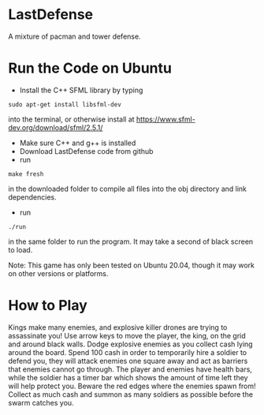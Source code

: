 # LastDefense
A mixture of pacman and tower defense.

# Run the Code on Ubuntu
- Install the C++ SFML library by typing
```
sudo apt-get install libsfml-dev
```
into the terminal, or otherwise install at https://www.sfml-dev.org/download/sfml/2.5.1/
- Make sure C++ and g++ is installed
- Download LastDefense code from github
- run
```
make fresh
```
in the downloaded folder to compile all files into the obj directory and link dependencies.
- run
```
./run
```
in the same folder to run the program. It may take a second of black screen to load.

Note: This game has only been tested on Ubuntu 20.04, though it may work on other versions or platforms.

# How to Play
Kings make many enemies, and explosive killer drones are trying to assassinate you!
Use arrow keys to move the player, the king, on the grid and around black walls. Dodge explosive enemies as you collect cash lying around the board. Spend 100 cash in order to temporarily hire a soldier to defend you, they will attack enemies one square away and act as barriers that enemies cannot go through. The player and enemies have health bars, while the soldier has a timer bar which shows the amount of time left they will help protect you. Beware the red edges where the enemies spawn from! Collect as much cash and summon as many soldiers as possible before the swarm catches you.

